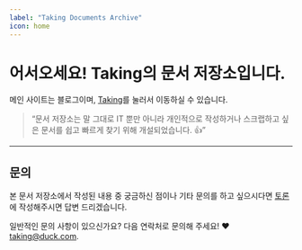 ```yaml
---
label: "Taking Documents Archive"
icon: home
---
```


# 어서오세요! Taking의 문서 저장소입니다.

메인 사이트는 블로그이며, [Taking](https://taking.kr)를 눌러서 이동하실 수 있습니다.

> “문서 저장소는 말 그대로 IT 뿐만 아니라 개인적으로 작성하거나 스크랩하고 싶은 문서를 쉽고 빠르게 찾기 위해 개설되었습니다. :+1:”

---

## 문의

본 문서 저장소에서 작성된 내용 중 궁금하신 점이나 기타 문의를 하고 싶으시다면 [토론](https://github.com/taking/docs/discussions)에 작성해주시면 답변 드리겠습니다.

일반적인 문의 사항이 있으신가요? 다음 연락처로 문의해 주세요! :heart: taking@duck.com.

